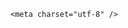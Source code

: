 <!DOCTYPE html>
<html lang="zh-CN">

<head>
    
<title>美团优选多地业务暂停，为何投入多年后选择放弃？社区团购会彻底凉凉吗？_腾讯新闻</title>
<meta name="keywords" content="美团优选,美团,社区团购,即时零售,优选">
<meta name="description" content="       6月23日，美团（3690.HK）对其零售业务进行重大战略调整。其旗下社区团购业务“美团优选”在除广东、浙江等少数区域外，全国多地暂停服务。与此同时，美团宣布将集中资源，全面拓展以“美....">
<meta name="author" content="腾讯网">
<meta name="copyright" content="Copyright 1998 - 2025 Tencent. All Rights Reserved">
<meta property="og:type" content="news" />

<meta property="og:title" content="美团优选多地业务暂停，为何投入多年后选择放弃？社区团购会彻底凉凉吗？_腾讯新闻" />
<meta property="og:description" content="       6月23日，美团（3690.HK）对其零售业务进行重大战略调整。其旗下社区团购业务“美团优选”在除广东、浙江等少数区域外，全国多地暂停服务。与此同时，美团宣布将集中资源，全面拓展以“美...." />
<meta property="og:url" content="https://news.qq.com/rain/a/20250624Q01WOW00" />
<meta property="og:image" content="https://inews.gtimg.com/news_ls/Ocj_OnSi9fT5sFCoWsgKIdxVLYIg_vNUdDA8UgCjr4Eo8AA_640330/0" />
<meta property="article:author" content="" />
<meta property="article:published_time" content="2025-06-24 13:52:37" />
<meta property="category" content="" />

    <meta charset="utf-8" />
<meta http-equiv="X-UA-Compatible" content="IE=Edge" />
<meta name="viewport" content="width=device-width, initial-scale=1, shrink-to-fit=no" />
<link rel="dns-prefetch" href="mat1.gtimg.com">
<link rel="dns-prefetch" href="i.news.qq.com">
<link rel="dns-prefetch" href="inews.gtimg.com">
<link rel="shortcut icon" href="https://mat1.gtimg.com/qqcdn/qqindex2021/favicon.ico">
<script nomodule="true" src="https://mat1.gtimg.com/qqcdn/qqindex2021/common-static/20240515201444/core3-37-1.min.js"></script>
<script>
  try {
    if (!window.IntersectionObserver) {
      var observerScript = document.createElement('script');
      observerScript.src = "https://mat1.gtimg.com/qqcdn/qqindex2021/common-static/20241024141058/intersection-observer-polyfill.js";
      document.head.appendChild(observerScript);
    }
  } catch (error) {}
</script>

<script>
  try {
    if (!Element.prototype.scrollTo) {
      var scrollScript = document.createElement('script');
      scrollScript.src = "https://mat1.gtimg.com/qqcdn/qqindex2021/common-static/20241025153001/scroll-behavior-polyfill.js";
      document.head.appendChild(scrollScript);
    }
  } catch (error) {}
</script>
<script>
  try {
    if ('scrollRestoration' in window.history) {
      window.history.scrollRestoration = 'manual';
    }
    window.isPcClient = Boolean(window.electron) && (
      window.navigator.userAgent.indexOf('pc-client') > 0 ||
      window.navigator.userAgent.indexOf('TencentNews') > 0
    );
  } catch {}
</script>
<script>
  try {
    if (window.isPcClient) {
      var bodyStyle = document.createElement('style');
      bodyStyle.innerText = 'body{ zoom: 0.95 }';
      document.head.appendChild(bodyStyle);
    }
  } catch {}
</script>
<script>
  window.DATA = {"detail_entry":{"orignal_entry":1,"is_orignal":1},"emojiSwitch":1,"forbidCommentUpDown":0,"news_update_time":1750749050,"question_id":"","title":"美团优选多地业务暂停，为何投入多年后选择放弃？社区团购会彻底凉凉吗？","atype":232,"emojiRelatedSwitch":1,"is_deleted":0,"self_declare":{"declare":"个人观点，仅供参考"},"abstract":"","adInfo":{"openAds":1,"openAdsComment":1,"openAdsPhotos":1,"openAdsText":1,"openRelatedNewsAd":1},"ai_switch":true,"disableDeclare":1,"news_app_recommend_status":4,"surl":"https://view.inews.qq.com/a/20250624Q01WOW00","time":"2025-06-24 08:01:53","FadCid":"","enableDiffusion":1,"id":"20250624Q01WOW00","card":{"chlid":"22983986","desc":"腾讯新闻问答课代表，结合当下热点新闻和网友热议，发现好问题，期待好回答。","msgEntry":1,"vip_icon_night":"http://inews.gtimg.com/newsapp_ls/0/14876052067/0","liveInfo":{},"vip_place":"left","vip_type_new":"30012","cpLevel":2,"uin":"ecbe89d289b6198c7996f16538ebc224f9","vip_type":"30012","chlname":"问答课代表","icon":"https://inews.gtimg.com/om_ls/OPBO91JgEbYG-O62jC2hCRA_yoydsA8oEANb87pxgNxKgAA_200200/0","update_frequency":"1970-01-01 08:00:00","vip_desc":"腾讯新闻问答课代表官方账号","vip_icon":"http://inews.gtimg.com/newsapp_ls/0/14876051701/0","suid":"8QMc339d5IQeuTzY5QN3"},"content_words_num":31,"copyright_wording_share":"免责声明","questionInfo":{"url":"http://view.inews.qq.com/a/20250624Q01WOW00","abstract":"","id":"20250624Q01WOW00","longtitle":"美团优选多地业务暂停，为何投入多年选择放弃？团购会彻底凉吗？","question_short_title":"美团优选多地业务暂停，为何投入多年后选择放弃？社区团购会彻底凉凉吗？","relate_extend_infos":[{"picShowType":"90092","thumbnails_qqnews":["https://inews.gtimg.com/om_ls/OhiCaOXcbNmoTPV7umyXtjJ-VVwxJeU4SkN6_bU5LwrTwAA_294195/0"],"title":"美团优选多地业务暂停：社区团购“退潮”，即时零售“登场” | 大鱼财经","url":"https://view.inews.qq.com/a/20250623A093SO00","abstract":"       6月23日，美团（3690.HK）对其零售业务进行重大战略调整。其旗下社区团购业务“美团优选”在除广东、浙江等少数区域外，全国多地暂停服务。与此同时，美团宣布将集中资源，全面拓展以“美....","articletype":"0","id":"20250623A093SO00","longtitle":"美团优选多地业务暂停：社区团购“退潮”，即时零售“登场” | 大鱼财经"}],"thumbnails_qqnews":["https://inews.gtimg.com/om_ls/OrZ85dkBir_REbLi17ajTEqYDeYeVX-XZi7rp7mH0fr_MAA_294195/0"],"title":"美团优选多地业务暂停，为何投入多年后选择放弃？社区团购会彻底凉凉吗？"},"shareDesc":"腾讯新闻","all_long_pic":1,"categoryrray":{"sub_category_id":"558","category_id":"23"},"commentid":"","copyright_share":"本文来自腾讯新闻客户端创作者，不代表腾讯新闻的观点和立场。","isSensitive":0,"remarks":"","already_answer":false,"iNewsRecommendLevel":1,"article_category":"23","attribute":{},"channelEntryJumpType":1,"closeCommentBanner":0,"content":null,"extra_property":{"FeedbackDetailDisableInsert":0,"zanSkinType":""},"final_declare":["个人观点，仅供参考"],"answer_num":2,"intro":"","likeInfo":0,"relate_extend_infos":{"abstract":"       6月23日，美团（3690.HK）对其零售业务进行重大战略调整。其旗下社区团购业务“美团优选”在除广东、浙江等少数区域外，全国多地暂停服务。与此同时，美团宣布将集中资源，全面拓展以“美....","id":"20250623A093SO00","imgURL":"https://inews.gtimg.com/om_ls/OhiCaOXcbNmoTPV7umyXtjJ-VVwxJeU4SkN6_bU5LwrTwAA_640330/0","imgURLSmall":"https://inews.gtimg.com/om_ls/OhiCaOXcbNmoTPV7umyXtjJ-VVwxJeU4SkN6_bU5LwrTwAA_150120/0","longTitle":"美团优选多地业务暂停：社区团购“退潮”，即时零售“登场” | 大鱼财经","title":"美团优选多地业务暂停：社区团购“退潮”，即时零售“登场” | 大鱼财经","url":"http://view.inews.qq.com/a/20250623A093SO00"},"ret":0,"safe_cntl":{"close_all_emoticon_comment":0,"close_all_favorite":0,"close_all_rel":0,"close_relate_thing":0,"emoticon_comment_mode":0,"close_all_ad":0,"close_global_news_sis":0,"close_share_pull":0,"close_comment_dislike":0},"shareImg":"https://inews.gtimg.com/om_ls/OrZ85dkBir_REbLi17ajTEqYDeYeVX-XZi7rp7mH0fr_MAA_870492/0","url":"https://view.inews.qq.com/a/20250624Q01WOW00","cms_id":"20250624Q01WOW00","articleId":"20250624Q02RCD00","article_type":232,"tags":"","desc":"       6月23日，美团（3690.HK）对其零售业务进行重大战略调整。其旗下社区团购业务“美团优选”在除广东、浙江等少数区域外，全国多地暂停服务。与此同时，美团宣布将集中资源，全面拓展以“美....","videoArr":[]};
</script>
<script>
  window.channelInfo = {"channelConfig":{"channelNav":[{"_auto_id":"1","active_alien_img":"","alien_img":"","channel_id":"news_news_home","is_local":"0","link":"https://www.qq.com","name_cn":"首页","name_en":"home"},{"_auto_id":"2","active_alien_img":"","alien_img":"","channel_id":"news_news_top","is_local":"0","link":"","name_cn":"要闻","name_en":"news"},{"_auto_id":"4","active_alien_img":"","alien_img":"","channel_id":"news_news_bj","is_local":"1","link":"","name_cn":"北京","name_en":"bj"},{"_auto_id":"5","active_alien_img":"","alien_img":"","channel_id":"news_news_tech","is_local":"0","link":"","name_cn":"科技","name_en":"tech"},{"_auto_id":"6","active_alien_img":"","alien_img":"","channel_id":"news_news_edu","is_local":"0","link":"","name_cn":"教育","name_en":"edu"},{"_auto_id":"7","active_alien_img":"https://inews.gtimg.com/newsapp_bt/0/06091154503_335/0","alien_img":"https://inews.gtimg.com/newsapp_bt/0/06091154503_335/0","channel_id":"news_news_download","is_local":"0","link":"https://news.qq.com/mobile/","name_cn":"电脑版","name_en":"https://news.qq.com/mobile/"},{"_auto_id":"8","active_alien_img":"","alien_img":"","channel_id":"tv","is_local":"0","link":"https://v.qq.com/channel/tv/?ptag=qqnews","name_cn":"电视剧","name_en":"tv"},{"_auto_id":"9","active_alien_img":"","alien_img":"","channel_id":"news_news_finance","is_local":"0","link":"","name_cn":"财经","name_en":"finance"},{"_auto_id":"10","active_alien_img":"","alien_img":"","channel_id":"news_news_qa","is_local":"0","link":"","name_cn":"热问","name_en":"qa"},{"_auto_id":"11","active_alien_img":"","alien_img":"","channel_id":"news_news_ent","is_local":"0","link":"","name_cn":"娱乐","name_en":"ent"},{"_auto_id":"13","active_alien_img":"","alien_img":"","channel_id":"variety","is_local":"0","link":"https://v.qq.com/channel/variety/?ptag=qqnews","name_cn":"综艺","name_en":"variety"},{"_auto_id":"14","active_alien_img":"","alien_img":"","channel_id":"news_news_sports","is_local":"0","link":"","name_cn":"体育","name_en":"sports"},{"_auto_id":"15","active_alien_img":"","alien_img":"","channel_id":"news_news_nba","is_local":"0","link":"","name_cn":"NBA","name_en":"nba"},{"_auto_id":"16","active_alien_img":"","alien_img":"","channel_id":"news_news_world","is_local":"0","link":"","name_cn":"国际","name_en":"world"},{"_auto_id":"17","active_alien_img":"","alien_img":"","channel_id":"news_news_mil","is_local":"0","link":"","name_cn":"军事","name_en":"milite"},{"_auto_id":"18","active_alien_img":"","alien_img":"","channel_id":"news_news_auto","is_local":"0","link":"","name_cn":"汽车","name_en":"auto"},{"_auto_id":"19","active_alien_img":"","alien_img":"","channel_id":"news_news_house","is_local":"0","link":"","name_cn":"房产","name_en":"house"},{"_auto_id":"20","active_alien_img":"","alien_img":"","channel_id":"news_news_antip","is_local":"0","link":"","name_cn":"健康","name_en":"health"},{"_auto_id":"21","active_alien_img":"","alien_img":"","channel_id":"news_news_video","is_local":"0","link":"","name_cn":"视频","name_en":"video"},{"_auto_id":"22","active_alien_img":"","alien_img":"","channel_id":"news_news_game","is_local":"0","link":"","name_cn":"游戏","name_en":"games"},{"_auto_id":"24","active_alien_img":"","alien_img":"","channel_id":"news_news_nchupin","is_local":"0","link":"","name_cn":"眼界","name_en":"chupin"},{"_auto_id":"25","active_alien_img":"","alien_img":"","channel_id":"news_news_football","is_local":"0","link":"","name_cn":"足球","name_en":"football"},{"_auto_id":"26","active_alien_img":"","alien_img":"","channel_id":"news_news_kepu","is_local":"0","link":"","name_cn":"科学","name_en":"kepu"},{"_auto_id":"28","active_alien_img":"","alien_img":"","channel_id":"news_news_digi","is_local":"0","link":"","name_cn":"数码","name_en":"digi"},{"_auto_id":"31","active_alien_img":"","alien_img":"","channel_id":"ymzx","is_local":"0","link":"https://gamer.qq.com/v2/cloudgame/game/96897?ichannel=txxwpc0Ftxxwpc1","name_cn":"元梦之星","name_en":"news_news_ymzx"},{"_auto_id":"32","active_alien_img":"","alien_img":"","channel_id":"movie","is_local":"0","link":"https://v.qq.com/channel/movie/?ptag=qqnews","name_cn":"电影","name_en":"movie"},{"_auto_id":"34","active_alien_img":"","alien_img":"","channel_id":"news_news_esport","is_local":"0","link":"","name_cn":"电竞","name_en":"esport"},{"_auto_id":"35","active_alien_img":"","alien_img":"","channel_id":"news_news_history","is_local":"0","link":"","name_cn":"历史","name_en":"history"},{"_auto_id":"36","active_alien_img":"","alien_img":"","channel_id":"news_news_baby","is_local":"0","link":"","name_cn":"育儿","name_en":"baby"},{"_auto_id":"37","active_alien_img":"","alien_img":"","channel_id":"hbjy","is_local":"0","link":"https://gp.qq.com/act/a20250421mnqlx/news.shtml","name_cn":"和平精英","name_en":"news_news_hbjy"},{"_auto_id":"38","active_alien_img":"","alien_img":"","channel_id":"cloud_gamer","is_local":"0","link":"https://gamer.qq.com/?ichannel=txxwpc0Ftxxwpc1","name_cn":"云游戏","name_en":"cloud_gamer"},{"_auto_id":"39","active_alien_img":"","alien_img":"","channel_id":"news_news_lic","is_local":"0","link":"","name_cn":"理财","name_en":"finance_licai"},{"_auto_id":"40","active_alien_img":"","alien_img":"","channel_id":"news_news_istock","is_local":"0","link":"","name_cn":"股票","name_en":"finance_stock"},{"_auto_id":"41","active_alien_img":"","alien_img":"","channel_id":"ren_min_shi_pin","is_local":"0","link":"https://news.qq.com/omn/author/8QMd3Hld74cbujbY?tab=om_video","name_cn":"人民视频","name_en":"ren_min_shi_pin"},{"_auto_id":"42","active_alien_img":"","alien_img":"","channel_id":"news_news_weather","is_local":"0","link":"https://tianqi.qq.com/index.htm","name_cn":"天气","name_en":"weather"}]}};
</script>
<script>
  window.articleConfig = {"rightConfig":[{"_auto_id":"1","category_key":"default","modules":"{\"moduleList\":[{\"title\":\"精选视频\",\"id\":\"video_album\",\"videoType\":\"tag\",\"videoId\":\"aUepxrtchGM=\"},{\"title\":\"下载条\",\"id\":\"download_banner\",\"isSticky\":1},{\"title\":\"热点榜\",\"id\":\"hot_rank_list\",\"isSticky\":1},{\"title\":\"广告推广\",\"id\":\"ssp_ad_module\",\"category\":\"ad_ssp\",\"loid\":\"109\",\"isSticky\":1}]}"}],"tonglanAdConfig":[],"bottomConfig":[],"videoAdConfig":[],"rightGameConfig":[]};
</script>
<script src="https://mat1.gtimg.com/www/js/emonitor/custom_ed041a23.js" charset="utf-8"></script>
<script>
  try {
    function ignoreBrowsers() {
      var userAgent = window.navigator.userAgent || '';
      return [
        /(googlebot|bingbot|yandex|twitterbot|facebookexternalhit|rogerbot|linkedinbot|embedly|quora link preview|showyoubot|outbrain|pinterest\/0\.|pinterestbot|slackbot|vkShare|W3C_Validator|whatsapp|petalbot|applebot|mpcrawler|spider)/i,
      ].some(function(element) {
        return element.test(userAgent);
      });
    }
    function ignoreErrors(errDesc) {
      if (!errDesc) {
        return false;
      }
      return [
        "chrome-extension",
      ].some(function (element) {
        return errDesc.indexOf(element) > -1;
      });
    }
    window.emonitorIns = emonitor.create({
      name: 'newsqq_quesionArticle',
      atta: {
        name: 'newsqq',
      },
      mode: '007',
      cdn: {
        sampling: 0.01,
      },
      onBeforeSend: function(data) {
        try {
          if (ignoreBrowsers()) {
            return false;
          }
          var emonitorCgiHost = data.source.cgihost;
          var emonitorHttpCode = String(data.source.httpcode);
          if (  emonitorHttpCode === '0' && (emonitorCgiHost === 'op.ssp.qq.com' || emonitorCgiHost === 'news.ssp.qq.com' )) {
            return false;
          }
          if (data.type === 'cgi' && ['i.news.qq.com', 'otheve.beacon.qq.com', 'op.ssp.qq.com', 'n.ssp.qq.com', 'news.ssp.qq.com', 'vm.gtimg.cn', 'r.inews.qq.com', 'dev.inews.qq.com'].indexOf(emonitorCgiHost) < 0) {
            return false;
          }

          if ((data.type === 'console' || data.type === 'jserror') && ignoreErrors(data.source.err_desc || data.source.err_msg)) {
            return false;
          }
        } catch (err) {
          console.warn(err);
        }
      },
      onMaxTimeOut: function(defaultConfig) {
        var rootDOM = document.getElementById('root');
        if (rootDOM && rootDOM.childNodes && rootDOM.childNodes.length === 0) {
          emonitorIns.config({
            baseUrl: defaultConfig.pecker.error,
          }).send({
            err_type: 'whitescreen',
          });
        }
      }
    });
  } catch (err) {
    console.warn(err);
  }
</script>
<link href="https://mat1.gtimg.com/qqcdn/qqindex2021/common-static/hel/qqnews-pc-dc_20250623071105/static/css/qa.css" rel="stylesheet">

<script>window.__HEL_PRESET_META__={"qqnews-pc-components":{"app":{"id":1366,"name":"qqnews-pc-components","app_group_name":"qqnews-pc-components","proj_ver":{"map":{},"utime":0},"online_version":"qqnews-pc-components_20250623071016","build_version":"qqnews-pc-components_20250623071016","update_at":"2025-06-23T11:38:22.000Z","desc":"set by [watch], from container [formal.pc.dc.tj101029] worker [2]"},"version":{"sub_app_name":"qqnews-pc-components","sub_app_version":"qqnews-pc-components_20250623071016","src_map":{"webDirPath":"https://mat1.gtimg.com/qqcdn/qqindex2021/common-static/hel/qqnews-pc-components_20250623071016","htmlIndexSrc":"https://mat1.gtimg.com/qqcdn/qqindex2021/common-static/hel/qqnews-pc-components_20250623071016/index.html","extractMode":"all","iframeSrc":"","chunkCssSrcList":["https://mat1.gtimg.com/qqcdn/qqindex2021/common-static/hel/qqnews-pc-components_20250623071016/static/css/index.css"],"chunkJsSrcList":["https://mat1.gtimg.com/qqcdn/qqindex2021/common-static/hel/qqnews-pc-components_20250623071016/static/js/index.js"],"staticCssSrcList":[],"staticJsSrcList":["https://mat1.gtimg.com/qqcdn/qqindex2021/static/20231212123233/react.production.min.js","https://mat1.gtimg.com/qqcdn/qqindex2021/static/20231212123233/react-dom.production.min.js","https://mat1.gtimg.com/qqcdn/qqindex2021/common-static/hel/hel-base-v16.js"],"relativeCssSrcList":[],"relativeJsSrcList":[],"privCssSrcList":[],"srvModSrcList":[],"srvModSrcIndex":"","headAssetList":[{"tag":"staticScript","append":false,"attrs":{"src":"https://mat1.gtimg.com/qqcdn/qqindex2021/static/20231212123233/react.production.min.js"}},{"tag":"staticScript","append":false,"attrs":{"src":"https://mat1.gtimg.com/qqcdn/qqindex2021/static/20231212123233/react-dom.production.min.js"}},{"tag":"staticScript","append":false,"attrs":{"src":"https://mat1.gtimg.com/qqcdn/qqindex2021/common-static/hel/hel-base-v16.js"}},{"tag":"script","append":true,"attrs":{"src":"https://mat1.gtimg.com/qqcdn/qqindex2021/common-static/hel/qqnews-pc-components_20250623071016/static/js/index.js","defer":""}},{"tag":"link","append":true,"attrs":{"href":"https://mat1.gtimg.com/qqcdn/qqindex2021/common-static/hel/qqnews-pc-components_20250623071016/static/css/index.css","rel":"stylesheet"}}],"bodyAssetList":[]},"update_at":"2025-06-23T11:11:04.000Z","create_at":"2025-06-23T11:11:04.000Z","_worker_id":"2"}}}</script>
<script>window.__VIEW_PATH__="question.ejs";</script>
</head>

<body id="dc-question-body">
  <div id="root"></div>
    <iframe style="display: none;" src="https://i.news.qq.com/web_backend/getWebPacUid"></iframe>
<script src="https://mat1.gtimg.com/qqcdn/qqindex2021/common-static/20240805160928/react.production.min.js"></script>
<script src="https://mat1.gtimg.com/qqcdn/qqindex2021/common-static/20240805160928/react-dom.production.min.js"></script>
<script src="https://mat1.gtimg.com/qqcdn/qqindex2021/common-static/20241018171503/universal-report.min.js"></script>
<script defer type="text/javascript" src="https://mat1.gtimg.com/qqcdn/qqindex2021/libs/barrier/aria.js?appid=9327b8b06379d9d1728bbfbe2025ef9c" charset="utf-8"></script>
<script defer src="https://t.captcha.qq.com/TCaptcha.js"></script>
<script>document.cookie="hel_err=;path=/;";</script>
<script src="https://mat1.gtimg.com/qqcdn/qqindex2021/common-static/hel/hel-base-v16.js"></script>
<script src="https://mat1.gtimg.com/qqcdn/qqindex2021/common-static/hel/qqnews-pc-hel-entry_20250117174052/static/js/index.js"></script>
<link rel="preload" href="https://mat1.gtimg.com/qqcdn/qqindex2021/common-static/hel/qqnews-pc-dc_20250623071105/static/js/qa.js" as="script">
<link rel="preload" href="https://mat1.gtimg.com/qqcdn/qqindex2021/common-static/hel/qqnews-pc-components_20250623071016/static/js/index.js" as="script">
<script>window.loadProject("https://mat1.gtimg.com/qqcdn/qqindex2021/common-static/hel/qqnews-pc-dc_20250623071105/static/js/qa.js");</script>
<iframe id="videoFrame" style="display: none;" src="https://video.qq.com/cookie/sync_qqnews.html"></iframe>
</body>

</html>
